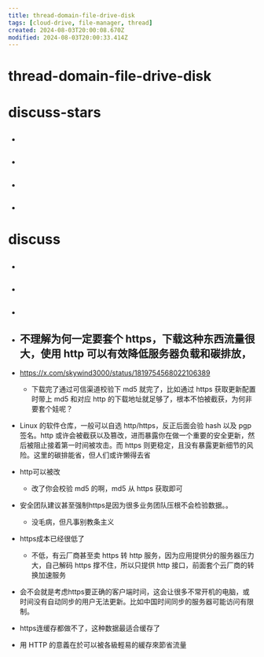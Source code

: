```yaml
---
title: thread-domain-file-drive-disk
tags: [cloud-drive, file-manager, thread]
created: 2024-08-03T20:00:08.670Z
modified: 2024-08-03T20:00:33.414Z
---
```


# thread-domain-file-drive-disk

# discuss-stars
- ## 

- ## 

- ## 

- ## 
# discuss
- ## 

- ## 

- ## 

- ## 不理解为何一定要套个 https，下载这种东西流量很大，使用 http 可以有效降低服务器负载和碳排放，
- https://x.com/skywind3000/status/1819754568022106389
  - 下载完了通过可信渠道校验下 md5 就完了，比如通过 https 获取更新配置时带上 md5 和对应 http 的下载地址就足够了，根本不怕被截获，为何非要套个娃呢？
- Linux 的软件仓库，一般可以自选 http/https，反正后面会验 hash 以及 pgp 签名。http 或许会被截获以及篡改，进而暴露你在做一个重要的安全更新，然后被阻止接着第一时间被攻击。而 https 则更稳定，且没有暴露更新细节的风险。这里的碳排能省，但人们或许懒得去省
- http可以被改
  - 改了你会校验 md5 的啊，md5 从 https 获取即可
- 安全团队建议甚至强制https是因为很多业务团队压根不会检验数据。。
  - 没毛病，但凡事别教条主义
- https成本已经很低了
  - 不低，有云厂商甚至卖 https 转 http 服务，因为应用提供分的服务器压力大，自己解码 https 撑不住，所以只提供 http 接口，前面套个云厂商的转换加速服务
- 会不会就是考虑https要正确的客户端时间，这会让很多不常开机的电脑，或时间没有自动同步的用户无法更新。比如中国时间同步的服务器可能访问有限制。
- https连缓存都做不了，这种数据最适合缓存了
- 用 HTTP 的意義在於可以被各級輕易的緩存來節省流量
